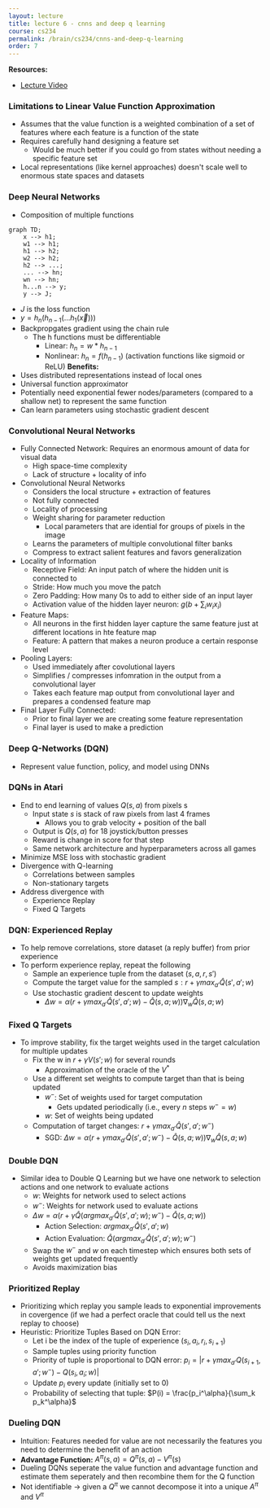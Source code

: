 ```yaml
---
layout: lecture
title: lecture 6 - cnns and deep q learning
course: cs234
permalink: /brain/cs234/cnns-and-deep-q-learning
order: 7
---
```


**Resources:**
- [Lecture Video](https://youtu.be/gOV8-bC1_KU?feature=shared)

### Limitations to Linear Value Function Approximation
- Assumes that the value function is a weighted combination of a set of features where each feature is a function of the state
- Requires carefully hand designing a feature set
  - Would be much better if you could go from states without needing a specific feature set
- Local representations (like kernel approaches) doesn't scale well to enormous state spaces and datasets


### Deep Neural Networks
- Composition of multiple functions
  
```mermaid!
graph TD;
    x --> h1;
    w1 --> h1;
    h1 --> h2;
    w2 --> h2;
    h2 --> ...;
    ... --> hn;
    wn --> hn;
    h...n --> y;
    y --> J;

```
- $J$ is the loss function
- $y = h_n(h _{n-1} (\dots h_1(\overrightarrow{x})))$
- Backpropgates gradient using the chain rule
  - The h functions must be differentiable
    - Linear: $h_n = w*h _{n-1}$
    - Nonlinear: $h_n = f(h _{n-1})$ (activation functions like sigmoid or ReLU)
**Benefits:**
- Uses distributed representations instead of local ones
- Universal function approximator
- Potentially need exponential fewer nodes/parameters (compared to a shallow net) to represent the same function
- Can learn parameters using stochastic gradient descent

### Convolutional Neural Networks
- Fully Connected Network: Requires an enormous amount of data for visual data
  - High space-time complexity
  - Lack of structure + locality of info
- Convolutional Neural Networks
  - Considers the local structure + extraction of features
  - Not fully connected
  - Locality of processing
  - Weight sharing for parameter reduction
    - Local parameters that are idential for groups of pixels in the image
  - Learns the parameters of multiple convolutional filter banks
  - Compress to extract salient features and favors generalization
- Locality of Information
  - Receptive Field: An input patch of where the hidden unit is connected to
  - Stride: How much you move the patch
  - Zero Padding: How many 0s to add to either side of an input layer
  - Activation value of the hidden layer neuron: $g(b + \sum _i w_ix_i)$
- Feature Maps: 
  - All neurons in the first hidden layer capture the same feature just at different locations in hte feature map
  - Feature: A pattern that makes a neuron produce a certain response level
- Pooling Layers:
  - Used immediately after covolutional layers
  - Simplifies / compresses infomration in the output from a convolutional layer
  - Takes each feature map output from convolutional layer and prepares a condensed feature map
- Final Layer Fully Connected:
  - Prior to final layer we are creating some feature representation
  - Final layer is used to make a prediction

### Deep Q-Networks (DQN)
- Represent value function, policy, and model using DNNs

### DQNs in Atari
- End to end learning of values $Q(s, a)$ from pixels s
  - Input state $s$ is stack of raw pixels from last 4 frames
    - Allows you to grab velocity + position of the ball
  - Output is $Q(s, a)$ for 18 joystick/button presses
  - Reward is change in score for that step
  - Same network architecture and hyperparameters across all games
- Minimize MSE loss with stochastic gradient
- Divergence with Q-learning
  - Correlations between samples
  - Non-stationary targets
- Address divergence with
  - Experience Replay
  - Fixed Q Targets

### DQN: Experienced Replay
- To help remove correlations, store dataset (a reply buffer) from prior experience
- To perform experience replay, repeat the following
  - Sample an experience tuple from the dataset $(s, a, r, s')$
  - Compute the target value for the sampled $s: r + \gamma max _{a'}\hat{Q}(s', a'; w)$
  - Use stochastic gradient descent to update weights
    - $\Delta w = \alpha (r + \gamma max _{a'}\hat{Q}(s', a'; w) - \hat{Q} (s, a; w))\nabla_w \hat{Q}(s, a; w)$

### Fixed Q Targets
- To improve stability, fix the target weights used in the target calculation for multiple updates
  - Fix the w in $r + \gamma V(s'; w)$ for several rounds
    - Approximation of the oracle of the $V^\ast$
  - Use a different set weights to compute target than that is being updated
    - $w^-$: Set of weights used for target computation
      - Gets updated periodically (i.e., every $n$ steps $w^- = w$)
    - $w$: Set of weights being updated
  - Computation of target changes: $r + \gamma max _{a'}\hat{Q}(s', a'; w^-)$
    - SGD: $\Delta w = \alpha (r + \gamma max _{a'}\hat{Q}(s', a'; w^-) - \hat{Q} (s, a; w))\nabla_w \hat{Q}(s, a; w)$

### Double DQN
- Similar idea to Double Q Learning but we have one network to selection actions and one network to evaluate actions
  - $w$: Weights for network used to select actions
  - $w^-$: Weights for network used to evaluate actions
  - $\Delta w = \alpha (r + \gamma \hat{Q}(argmax _{a'} \hat{Q}(s', a'; w); w^-) - \hat{Q}(s, a; w))$
    - Action Selection: $argmax _{a'} \hat{Q}(s', a'; w)$
    - Action Evaluation: $\hat{Q}(argmax _{a'} \hat{Q}(s', a'; w); w^-)$
  - Swap the $w^-$ and $w$ on each timestep which ensures both sets of weights get updated frequently
  - Avoids maximization bias

### Prioritized Replay
- Prioritizing which replay you sample leads to exponential improvements in covergence (if we had a perfect oracle that could tell us the next replay to choose)
- Heuristic: Prioritize Tuples Based on DQN Error:
  - Let i be the index of the tuple of experience $(s_i, a_i, r_i, s _{i+1})$
  - Sample tuples using priority function
  - Priority of tuple is proportional to DQN error: $p_i = \vert r + \gamma max _{a'} Q(s _{i+1}, a'; w^-) - Q(s_i, a_i; w)\vert$
  - Update $p_i$ every update (initially set to 0)
  - Probability of selecting that tuple: $P(i) = \frac{p_i^\alpha}{\sum_k p_k^\alpha}$

### Dueling DQN
- Intuition: Features needed for value are not necessarily the features you need to determine the benefit of an action
- **Advantage Function:** $A^\pi(s, a) = Q^\pi(s,a) - V^\pi(s)$
- Dueling DQNs seperate the value function and advantage function and estimate them seperately and then recombine them for the Q function
- Not identifiable $\rightarrow$ given a $Q^\pi$ we cannot decompose it into a unique $A^\pi$ and $V^\pi$